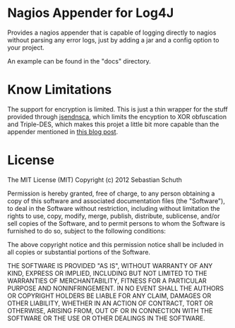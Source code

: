 Nagios Appender for Log4J
=========================

Provides a nagios appender that is capable of logging directly to nagios without parsing any error logs, just by adding a jar and a config option to your project.

An example can be found in the "docs" directory.

Know Limitations
================

The support for encryption is limited. This is just a thin wrapper for the stuff provided through [jsendnsca](http://code.google.com/p/jsendnsca/), which limits the encyption to XOR obfuscation and Triple-DES, which makes this projet a little bit more capable than the appender mentioned in [this blog post](http://www.novell.com/communities/node/4131/application-monitoring-made-easy-java-applications-using-nagios).

License
=======

The MIT License (MIT)
Copyright (c) 2012 Sebastian Schuth

Permission is hereby granted, free of charge, to any person obtaining a copy of this software and associated documentation files (the "Software"), to deal in the Software without restriction, including without limitation the rights to use, copy, modify, merge, publish, distribute, sublicense, and/or sell copies of the Software, and to permit persons to whom the Software is furnished to do so, subject to the following conditions:

The above copyright notice and this permission notice shall be included in all copies or substantial portions of the Software.

THE SOFTWARE IS PROVIDED "AS IS", WITHOUT WARRANTY OF ANY KIND, EXPRESS OR IMPLIED, INCLUDING BUT NOT LIMITED TO THE WARRANTIES OF MERCHANTABILITY, FITNESS FOR A PARTICULAR PURPOSE AND NONINFRINGEMENT. IN NO EVENT SHALL THE AUTHORS OR COPYRIGHT HOLDERS BE LIABLE FOR ANY CLAIM, DAMAGES OR OTHER LIABILITY, WHETHER IN AN ACTION OF CONTRACT, TORT OR OTHERWISE, ARISING FROM, OUT OF OR IN CONNECTION WITH THE SOFTWARE OR THE USE OR OTHER DEALINGS IN THE SOFTWARE.
